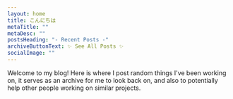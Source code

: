 ```yaml
---
layout: home
title: こんにちは
metaTitle: ""
metaDesc: ""
postsHeading: "- Recent Posts -"
archiveButtonText: ✨ See All Posts ✨
socialImage: ""
---
```



Welcome to my blog! Here is where I post random things I've been working on, it serves as an archive for me to look back on, and also to potentially help other people working on similar projects.